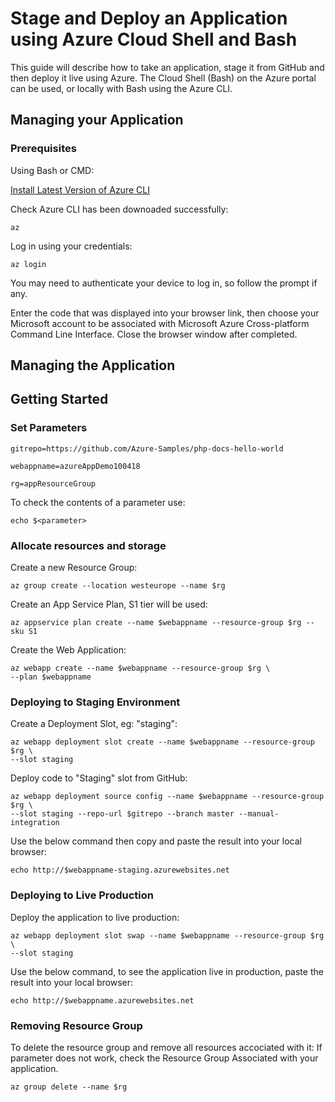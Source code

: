 # Stage and Deploy an Application using Azure Cloud Shell and Bash

This guide will describe how to take an application, stage it from GitHub and then deploy it live using Azure.
The Cloud Shell (Bash) on the Azure portal can be used, or locally with Bash using the Azure CLI.

## Managing your Application

### Prerequisites

Using Bash or CMD:

[Install Latest Version of Azure CLI](https://docs.microsoft.com/en-us/cli/azure/install-azure-cli?view=azure-cli-latest)

Check Azure CLI has been downoaded successfully:

    az

Log in using your credentials:

    az login

You may need to authenticate your device to log in, so follow the prompt if any.

Enter the code that was displayed into your browser link, then choose your Microsoft account to be associated with Microsoft Azure Cross-platform Command Line Interface. Close the browser window after completed.

## Managing the Application

## Getting Started

### Set Parameters

    gitrepo=https://github.com/Azure-Samples/php-docs-hello-world

    webappname=azureAppDemo100418

    rg=appResourceGroup

To check the contents of a parameter use:

    echo $<parameter>

### Allocate resources and storage

Create a new Resource Group:

    az group create --location westeurope --name $rg

Create an App Service Plan, S1 tier will be used:

    az appservice plan create --name $webappname --resource-group $rg --sku S1

Create the Web Application:

    az webapp create --name $webappname --resource-group $rg \
    --plan $webappname

### Deploying to Staging Environment

Create a Deployment Slot, eg: "staging":

    az webapp deployment slot create --name $webappname --resource-group $rg \
    --slot staging

Deploy code to "Staging" slot from GitHub:  

    az webapp deployment source config --name $webappname --resource-group $rg \
    --slot staging --repo-url $gitrepo --branch master --manual-integration

Use the below command then copy and paste the result into your local browser:
    
    echo http://$webappname-staging.azurewebsites.net

### Deploying to Live Production

Deploy the application to live production:
    
    az webapp deployment slot swap --name $webappname --resource-group $rg \
    --slot staging

Use the below command, to see the application live in production, paste the result into your local browser:
    
    echo http://$webappname.azurewebsites.net

### Removing Resource Group

To delete the resource group and remove all resources accociated with it:
If parameter does not work, check the Resource Group Associated with your application.
    
    az group delete --name $rg